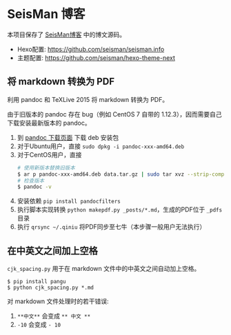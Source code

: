 # SeisMan 博客

本项目保存了 [SeisMan博客](http://seisman.info) 中的博文源码。

- Hexo配置: https://github.com/seisman/seisman.info
- 主题配置: https://github.com/seisman/hexo-theme-next


## 将 markdown 转换为 PDF

利用 pandoc 和 TeXLive 2015 将 markdown 转换为 PDF。

由于旧版本的 pandoc 存在 bug（例如 CentOS 7 自带的 1.12.3），因而需要自己
下载安装最新版本的 pandoc。

1. 到 [pandoc 下载页面](https://github.com/jgm/pandoc/releases/latest) 下载 deb 安装包
2. 对于Ubuntu用户，直接 `sudo dpkg -i pandoc-xxx-amd64.deb`
3. 对于CentOS用户，直接
   ```bash
   # 使用新版本替换旧版本
   $ ar p pandoc-xxx-amd64.deb data.tar.gz | sudo tar xvz --strip-components 2 -C /usr/local
   # 检查版本
   $ pandoc -v
   ```
4. 安装依赖 `pip install pandocfilters`
5. 执行脚本实现转换 `python makepdf.py _posts/*.md`，生成的PDF位于 `_pdfs` 目录
6. 执行 `qrsync ~/.qiniu` 将PDF同步至七牛（本步骤一般用户无法执行）

## 在中英文之间加上空格

`cjk_spacing.py` 用于在 markdown 文件中的中英文之间自动加上空格。

```
$ pip install pangu
$ python cjk_spacing.py *.md
```

对 markdown 文件处理时的若干错误:

1. `**中文**` 会变成 `** 中文 **`
2. `-10` 会变成 `- 10`
